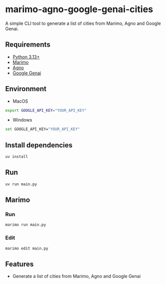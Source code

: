 # marimo-agno-google-genai-cities

A simple CLI tool to generate a list of cities from Marimo, Agno and Google Genai.

## Requirements

- [Python 3.13+](https://www.python.org/)
- [Marimo](https://marimo.io/)
- [Agno](https://www.agno.com/)
- [Google Genai](https://googleapis.github.io/python-genai)

## Environment

- MacOS

```bash
export GOOGLE_API_KEY="YOUR_API_KEY"
```

- Windows

```bash
set GOOGLE_API_KEY="YOUR_API_KEY"
```

## Install dependencies

```bash
uv install
```

## Run

```bash
uv run main.py
```

## Marimo

### Run

```bash
marimo run main.py
```

### Edit

```bash
marimo edit main.py
```

## Features

- Generate a list of cities from Marimo, Agno and Google Genai
